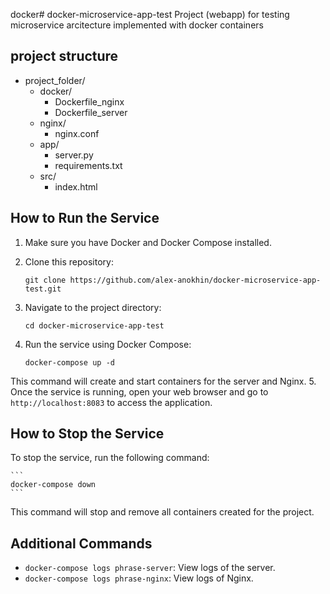 docker# docker-microservice-app-test
Project (webapp) for testing microservice arcitecture implemented with docker containers

## project structure
- project_folder/
    - docker/
        - Dockerfile_nginx
        - Dockerfile_server
    - nginx/
        - nginx.conf
    - app/
        - server.py
        - requirements.txt
    - src/
        - index.html

## How to Run the Service

1. Make sure you have Docker and Docker Compose installed.
2. Clone this repository:

    ```
    git clone https://github.com/alex-anokhin/docker-microservice-app-test.git
    ```

3. Navigate to the project directory:

    ```
    cd docker-microservice-app-test
    ```

4. Run the service using Docker Compose:

    ```
    docker-compose up -d
    ```

This command will create and start containers for the server and Nginx.
5. Once the service is running, open your web browser and go to `http://localhost:8083` to access the application.


## How to Stop the Service

To stop the service, run the following command:

    ```
    docker-compose down
    ```
This command will stop and remove all containers created for the project.

## Additional Commands

- `docker-compose logs phrase-server`: View logs of the server.
- `docker-compose logs phrase-nginx`: View logs of Nginx.